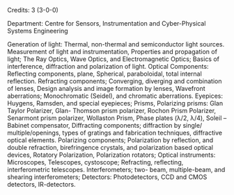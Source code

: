 Credits: 3 (3-0-0)

Department: Centre for Sensors, Instrumentation and Cyber-Physical Systems Engineering

Generation of light: Thermal, non-thermal and semiconductor light sources. Measurement of light and instrumentation, Properties and propagation of light; The Ray Optics, Wave Optics, and Electromagnetic Optics; Basics of interference, diffraction and polarization of light. Optical Components: Reflecting components, plane, Spherical, paraboloidal, total internal reflection. Refracting components; Converging, diverging and combination of lenses, Design analysis and image formation by lenses, Wavefront aberrations; Monochromatic (Seidel), and chromatic aberrations. Eyepices: Huygens, Ramsden, and special eyepieces; Prisms, Polarizing prisms: Glan Taylor Polarizer, Glan- Thomson prism polarizer, Rochon Prism Polarizer, Senarmont prism polarizer, Wollaston Prism, Phase plates (λ/2, λ/4), Soleil – Babinet compensator, Diffracting components; diffraction by single/ multiple/openings, types of gratings and fabrication techniques, diffractive optical elements. Polarizing components; Polarization by reflection, and double refraction, birefringence crystals, and polarization based optical devices, Rotatory Polarization, Polarization rotators; Optical instruments: Microscopes, Telescopes, cystoscope; Refracting, reflecting, interferometric telescopes. Interferometers; two- beam, multiple-beam, and shearing interferometers; Detectors: Photodetectors, CCD and CMOS detectors, IR-detectors.